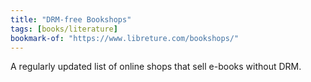 ```yaml
---
title: "DRM-free Bookshops"
tags: [books/literature]
bookmark-of: "https://www.libreture.com/bookshops/"
---
```

A regularly updated list of online shops that sell e-books without DRM.